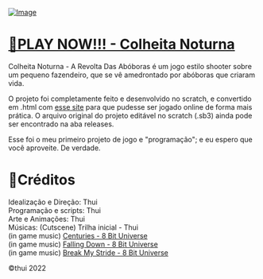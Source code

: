 
[![Image](https://user-images.githubusercontent.com/85002617/166125853-42b45278-2be6-4c20-9f78-9a6378229595.png)](https://tuthui.github.io/Colheita-Noturna/)

# [🔗PLAY NOW!!! - Colheita Noturna](https://tuthui.github.io/Colheita-Noturna/)

Colheita Noturna - A Revolta Das Abóboras é um jogo estilo shooter sobre um pequeno fazendeiro, que se vê amedrontado por abóboras que criaram vida.  

O projeto foi completamente feito e desenvolvido no scratch, e convertido em .html com [esse site](https://sheeptester.github.io/htmlifier/) para que pudesse ser jogado online de forma mais prática. O arquivo original do projeto editável no scratch (.sb3) ainda pode ser encontrado na aba releases.

Esse foi o meu primeiro projeto de jogo e "programação"; e eu espero que você aproveite. De verdade.

# 📌Créditos

Idealização e Direção: Thui  
Programação e scripts: Thui  
Arte e Animações: Thui  
Músicas: (Cutscene) Trilha inicial - Thui  
‎ ‎ ‎ ‎ ‎ ‎ ‎ ‎ ‎ ‎ ‎ ‎ ‎ ‎ ‎ (in game music) [Centuries - 8 Bit Universe](https://www.youtube.com/watch?v=wjFH3oC6SOM)  
‎ ‎ ‎ ‎ ‎ ‎ ‎ ‎ ‎ ‎ ‎ ‎ ‎ ‎ ‎ (in game music) [Falling Down - 8 Bit Universe](https://www.youtube.com/watch?v=FTlUSMqOMiY)  
‎ ‎ ‎ ‎ ‎ ‎ ‎ ‎ ‎ ‎ ‎ ‎ ‎ ‎ ‎ (in game music) [Break My Stride - 8 Bit Universe](https://www.youtube.com/watch?v=Af6LsS756OI)  

©thui 2022
